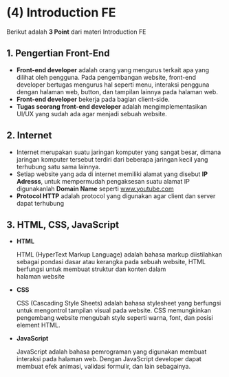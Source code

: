 # **(4) Introduction FE**

Berikut adalah **3 Point** dari materi Introduction FE

## **1. Pengertian Front-End**

- **Front-end developer** adalah orang yang mengurus terkait apa yang dilihat oleh pengguna. Pada pengembangan website, front-end developer bertugas mengurus hal seperti menu, interaksi pengguna dengan halaman web, button, dan tampilan lainnya pada halaman web.
- **Front-end developer** bekerja pada bagian client-side.
- **Tugas seorang front-end developer** adalah mengimplementasikan UI/UX yang sudah ada agar menjadi sebuah website.

## **2. Internet**

- Internet merupakan suatu jaringan komputer yang sangat besar, dimana jaringan komputer tersebut terdiri dari beberapa jaringan kecil yang terhubung satu sama lainnya.
- Setiap website yang ada di internet memiliki alamat yang disebut **IP Adresss**, untuk mempermudah pengaksesan suatu alamat IP digunakanlah **Domain Name** seperti www.youtube.com
- **Protocol HTTP** adalah protocol yang digunakan agar client dan server dapat terhubung

## **3. HTML, CSS, JavaScript**

- **HTML**

  HTML (HyperText Markup Language) adalah
  bahasa markup diistilahkan sebagai pondasi
  dasar atau
  kerangka pada sebuah website, HTML berfungsi
  untuk membuat struktur dan konten dalam  
   halaman website

- **CSS**

  CSS (Cascading Style Sheets) adalah bahasa
  stylesheet yang berfungsi
  untuk mengontrol tampilan visual pada website. CSS memungkinkan pengembang website mengubah style seperti warna, font, dan posisi element HTML.

- **JavaScript**

  JavaScript adalah bahasa pemrograman yang digunakan membuat interaksi pada halaman web. Dengan JavaScript developer dapat membuat efek animasi, validasi formulir, dan lain sebagainya.
